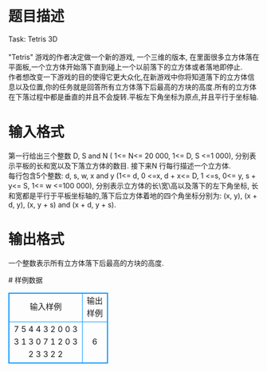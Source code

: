# 

 
 # 题目描述 
<p>
Task: Tetris 3D<br><br>"Tetris" 游戏的作者决定做一个新的游戏, 一个三维的版本, 在里面很多立方体落在平面板,一个立方体开始落下直到碰上一个以前落下的立方体或者落地即停止. <br>作者想改变一下游戏的目的使得它更大众化,在新游戏中你将知道落下的立方体信息以及位置,你的任务就是回答所有立方体落下后最高的方块的高度.所有的立方体在下落过程中都是垂直的并且不会旋转.平板左下角坐标为原点,并且平行于坐标轴. <br></p> 

 
 # 输入格式 
<p>
第一行给出三个整数 D, S and N ( 1<= N<= 20 000, 1<= D, S <=1 000), 分别表示平板的长和宽以及下落立方体的数目. 接下来N 行每行描述一个立方体. <br>每行包含5个整数: d, s, w, x and y (1<= d, 0 <=x, d + x<= D, 1 <=s, 0<= y, s + y<= S, 1<= w <=100 000), 分别表示立方体的长\宽\高以及落下的左下角坐标, 长和宽都是平行于平板坐标轴的,落下后立方体着地的四个角坐标分别为: (x, y), (x + d, y), (x, y + s) and (x + d, y + s). <br></p> 

 
 # 输出格式 
<p>
一个整数表示所有立方体落下后最高的方块的高度.<br></p> 
# 样例数据
<style>
        table,table tr th, table tr td { border:1px solid #0094ff; }
        table { width: 200px; min-height: 25px; line-height: 25px; text-align: center; border-collapse: collapse;}   
    </style>
<table>
	<tr>
		<td>输入样例</td>
		<td>输出样例</td>
	</tr>
<tr><td>7 5 4
4 3 2 0 0
3 3 1 3 0
7 1 2 0 3
2 3 3 2 2
</td><td>6</td></tr></table>
